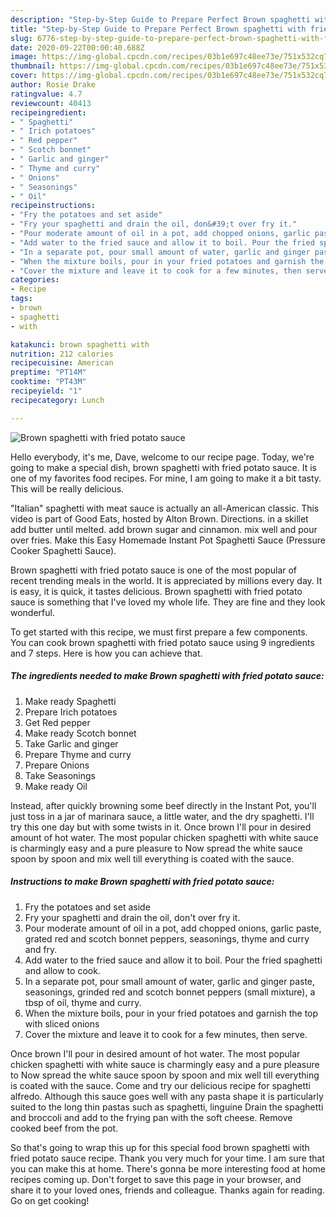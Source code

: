 ```yaml
---
description: "Step-by-Step Guide to Prepare Perfect Brown spaghetti with fried potato sauce"
title: "Step-by-Step Guide to Prepare Perfect Brown spaghetti with fried potato sauce"
slug: 6776-step-by-step-guide-to-prepare-perfect-brown-spaghetti-with-fried-potato-sauce
date: 2020-09-22T00:00:40.688Z
image: https://img-global.cpcdn.com/recipes/03b1e697c48ee73e/751x532cq70/brown-spaghetti-with-fried-potato-sauce-recipe-main-photo.jpg
thumbnail: https://img-global.cpcdn.com/recipes/03b1e697c48ee73e/751x532cq70/brown-spaghetti-with-fried-potato-sauce-recipe-main-photo.jpg
cover: https://img-global.cpcdn.com/recipes/03b1e697c48ee73e/751x532cq70/brown-spaghetti-with-fried-potato-sauce-recipe-main-photo.jpg
author: Rosie Drake
ratingvalue: 4.7
reviewcount: 40413
recipeingredient:
- " Spaghetti"
- " Irich potatoes"
- " Red pepper"
- " Scotch bonnet"
- " Garlic and ginger"
- " Thyme and curry"
- " Onions"
- " Seasonings"
- " Oil"
recipeinstructions:
- "Fry the potatoes and set aside"
- "Fry your spaghetti and drain the oil, don&#39;t over fry it."
- "Pour moderate amount of oil in a pot, add chopped onions, garlic paste, grated red and scotch bonnet peppers, seasonings, thyme and curry and fry."
- "Add water to the fried sauce and allow it to boil. Pour the fried spaghetti and allow to cook."
- "In a separate pot, pour small amount of water, garlic and ginger paste, seasonings, grinded red and scotch bonnet peppers (small mixture), a tbsp of oil, thyme and curry."
- "When the mixture boils, pour in your fried potatoes and garnish the top with sliced onions"
- "Cover the mixture and leave it to cook for a few minutes, then serve."
categories:
- Recipe
tags:
- brown
- spaghetti
- with

katakunci: brown spaghetti with 
nutrition: 212 calories
recipecuisine: American
preptime: "PT14M"
cooktime: "PT43M"
recipeyield: "1"
recipecategory: Lunch

---
```



![Brown spaghetti with fried potato sauce](https://img-global.cpcdn.com/recipes/03b1e697c48ee73e/751x532cq70/brown-spaghetti-with-fried-potato-sauce-recipe-main-photo.jpg)

Hello everybody, it's me, Dave, welcome to our recipe page. Today, we're going to make a special dish, brown spaghetti with fried potato sauce. It is one of my favorites food recipes. For mine, I am going to make it a bit tasty. This will be really delicious.

&#34;Italian&#34; spaghetti with meat sauce is actually an all-American classic. This video is part of Good Eats, hosted by Alton Brown. Directions. in a skillet add butter until melted. add brown sugar and cinnamon. mix well and pour over fries. Make this Easy Homemade Instant Pot Spaghetti Sauce (Pressure Cooker Spaghetti Sauce).

Brown spaghetti with fried potato sauce is one of the most popular of recent trending meals in the world. It is appreciated by millions every day. It is easy, it is quick, it tastes delicious. Brown spaghetti with fried potato sauce is something that I've loved my whole life. They are fine and they look wonderful.


To get started with this recipe, we must first prepare a few components. You can cook brown spaghetti with fried potato sauce using 9 ingredients and 7 steps. Here is how you can achieve that.

<!--inarticleads1-->

##### The ingredients needed to make Brown spaghetti with fried potato sauce:

1. Make ready  Spaghetti
1. Prepare  Irich potatoes
1. Get  Red pepper
1. Make ready  Scotch bonnet
1. Take  Garlic and ginger
1. Prepare  Thyme and curry
1. Prepare  Onions
1. Take  Seasonings
1. Make ready  Oil


Instead, after quickly browning some beef directly in the Instant Pot, you&#39;ll just toss in a jar of marinara sauce, a little water, and the dry spaghetti. I&#39;ll try this one day but with some twists in it. Once brown I&#39;ll pour in desired amount of hot water. The most popular chicken spaghetti with white sauce is charmingly easy and a pure pleasure to Now spread the white sauce spoon by spoon and mix well till everything is coated with the sauce. 

<!--inarticleads2-->

##### Instructions to make Brown spaghetti with fried potato sauce:

1. Fry the potatoes and set aside
1. Fry your spaghetti and drain the oil, don&#39;t over fry it.
1. Pour moderate amount of oil in a pot, add chopped onions, garlic paste, grated red and scotch bonnet peppers, seasonings, thyme and curry and fry.
1. Add water to the fried sauce and allow it to boil. Pour the fried spaghetti and allow to cook.
1. In a separate pot, pour small amount of water, garlic and ginger paste, seasonings, grinded red and scotch bonnet peppers (small mixture), a tbsp of oil, thyme and curry.
1. When the mixture boils, pour in your fried potatoes and garnish the top with sliced onions
1. Cover the mixture and leave it to cook for a few minutes, then serve.


Once brown I&#39;ll pour in desired amount of hot water. The most popular chicken spaghetti with white sauce is charmingly easy and a pure pleasure to Now spread the white sauce spoon by spoon and mix well till everything is coated with the sauce. Come and try our delicious recipe for spaghetti alfredo. Although this sauce goes well with any pasta shape it is particularly suited to the long thin pastas such as spaghetti, linguine Drain the spaghetti and broccoli and add to the frying pan with the soft cheese. Remove cooked beef from the pot. 

So that's going to wrap this up for this special food brown spaghetti with fried potato sauce recipe. Thank you very much for your time. I am sure that you can make this at home. There's gonna be more interesting food at home recipes coming up. Don't forget to save this page in your browser, and share it to your loved ones, friends and colleague. Thanks again for reading. Go on get cooking!
